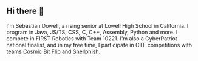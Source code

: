 ## Hi there 👋

I'm Sebastian Dowell, a rising senior at Lowell High School in California. I program in Java, JS/TS, CSS, C, C++, Assembly, Python and more. I compete in FIRST Robotics with Team 10221. I'm also a CyberPatriot national finalist, and in my free time, I participate in CTF competitions with teams [Cosmic Bit Flip](https://ctftime.org/team/372043/) and [Shellphish](https://shellphish.net/).
